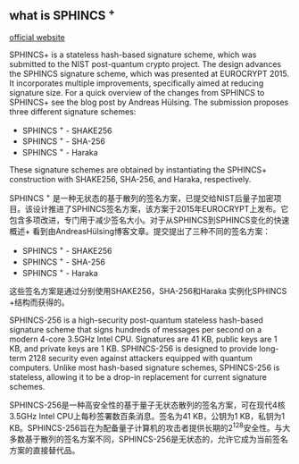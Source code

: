 ## what is SPHINCS <sup>+</sup>

[official website](https://sphincs.org/index.html)

SPHINCS+ is a stateless hash-based signature scheme, which was submitted to the NIST post-quantum crypto project. The design advances the SPHINCS signature scheme, which was presented at EUROCRYPT 2015. It incorporates multiple improvements, specifically aimed at reducing signature size. For a quick overview of the changes from SPHINCS to SPHINCS+ see the blog post by Andreas Hülsing. The submission proposes three different signature schemes:

- SPHINCS <sup>+</sup> - SHAKE256
- SPHINCS <sup>+</sup> - SHA-256
- SPHINCS <sup>+</sup> - Haraka

These signature schemes are obtained by instantiating the SPHINCS+ construction with SHAKE256, SHA-256, and Haraka, respectively.

SPHINCS <sup>+</sup> 是一种无状态的基于散列的签名方案，已提交给NIST后量子加密项目。该设计推进了SPHINCS签名方案，该方案于2015年EUROCRYPT上发布。它包含多项改进，专门用于减少签名大小。对于从SPHINCS到SPHINCS变化的快速概述+ 看到由AndreasHülsing博客文章。提交提出了三种不同的签名方案：

- SPHINCS <sup>+</sup> - SHAKE256
- SPHINCS <sup>+</sup> - SHA-256
- SPHINCS <sup>+</sup> - Haraka

这些签名方案是通过分别使用SHAKE256，SHA-256和Haraka 实例化SPHINCS +结构而获得的。

SPHINCS-256 is a high-security post-quantum stateless hash-based signature scheme that signs hundreds of messages per second on a modern 4-core 3.5GHz Intel CPU. Signatures are 41 KB, public keys are 1 KB, and private keys are 1 KB. SPHINCS-256 is designed to provide long-term 2128 security even against attackers equipped with quantum computers. Unlike most hash-based signature schemes, SPHINCS-256 is stateless, allowing it to be a drop-in replacement for current signature schemes.

SPHINCS-256是一种高安全性的基于量子无状态散列的签名方案，可在现代4核3.5GHz Intel CPU上每秒签署数百条消息。签名为41 KB，公钥为1 KB，私钥为1 KB。SPHINCS-256旨在为配备量子计算机的攻击者提供长期的$2^{128}$安全性。与大多数基于散列的签名方案不同，SPHINCS-256是无状态的，允许它成为当前签名方案的直接替代品。


